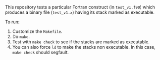 This repository tests a particular Fortran construct (in `test_v1.f90`) which
produces a binary file (`test_v1.x`) having its stack marked as executable.

To run:

1. Customize the `Makefile`.
2. Do `make`.
3. Test with `make check` to see if the stacks are marked as executable.
4. You can also force `ld` to make the stacks non executable. In this case,
   `make check` should segfault.

